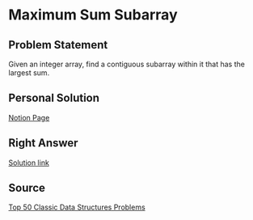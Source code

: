 # Maximum Sum Subarray

## Problem Statement

Given an integer array, find a contiguous subarray within it that has the largest sum.


## Personal Solution

[Notion Page](https://gdivino.notion.site/Maximum-Sum-Subarray-1c2ec05f77d84f79987690fa1ef308c3)


## Right Answer

[Solution link](https://www.techiedelight.com/maximum-subarray-problem-kadanes-algorithm/)


## Source

[Top 50 Classic Data Structures Problems](https://medium.com/techie-delight/top-50-classic-data-structures-problems-2a2f68ba924c)